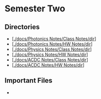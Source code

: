 # Semester Two
## Directories
- [[./docs/Photonics Notes/Class Notes/dir]]
- [[./docs/Photonics Notes/HW Notes/dir]]
- [[./docs/Physics Notes/Class Notes/dir]]
- [[./docs/Physics Notes/HW Notes/dir]]
- [[./docs/ACDC Notes/Class Notes/dir]]
- [[./docs/ACDC Notes/HW Notes/dir]]
## Important Files
- 



[//begin]: # "Autogenerated link references for markdown compatibility"
[./docs/Photonics Notes/Class Notes/dir]: <docs/Photonics Notes/Class Notes/dir.md> "Photonics Class Directory"
[./docs/Photonics Notes/HW Notes/dir]: <docs/Photonics Notes/HW Notes/dir.md> "Photonics HW Notes Directory"
[./docs/Physics Notes/Class Notes/dir]: <docs/Physics Notes/Class Notes/dir.md> "Physics Class Directory"
[./docs/Physics Notes/HW Notes/dir]: <docs/Physics Notes/HW Notes/dir.md> "Physics HW Notes Directory"
[./docs/ACDC Notes/Class Notes/dir]: <docs/ACDC Notes/Class Notes/dir.md> "AD/DC Class Directory"
[./docs/ACDC Notes/HW Notes/dir]: <docs/ACDC Notes/HW Notes/dir.md> "AD/DC HW Notes Directory"
[//end]: # "Autogenerated link references"
